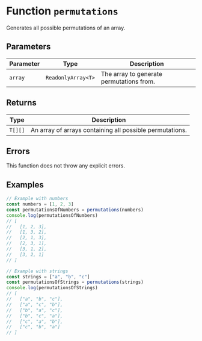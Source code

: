 # Function `permutations`

Generates all possible permutations of an array.

## Parameters

| Parameter | Type               | Description                              |
| --------- | ------------------ | ---------------------------------------- |
| `array`   | `ReadonlyArray<T>` | The array to generate permutations from. |

## Returns

| Type    | Description                                              |
| ------- | -------------------------------------------------------- |
| `T[][]` | An array of arrays containing all possible permutations. |

## Errors

This function does not throw any explicit errors.

## Examples

```typescript
// Example with numbers
const numbers = [1, 2, 3]
const permutationsOfNumbers = permutations(numbers)
console.log(permutationsOfNumbers)
// [
//   [1, 2, 3],
//   [1, 3, 2],
//   [2, 1, 3],
//   [2, 3, 1],
//   [3, 1, 2],
//   [3, 2, 1]
// ]

// Example with strings
const strings = ["a", "b", "c"]
const permutationsOfStrings = permutations(strings)
console.log(permutationsOfStrings)
// [
//   ["a", "b", "c"],
//   ["a", "c", "b"],
//   ["b", "a", "c"],
//   ["b", "c", "a"],
//   ["c", "a", "b"],
//   ["c", "b", "a"]
// ]
```

